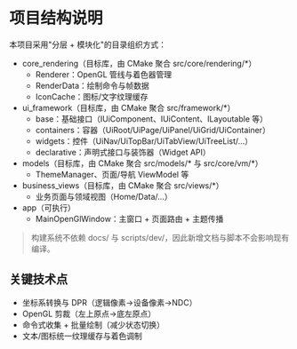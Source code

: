 # 项目结构说明

本项目采用"分层 + 模块化"的目录组织方式：

- core_rendering（目标库，由 CMake 聚合 src/core/rendering/*）
  - Renderer：OpenGL 管线与着色器管理
  - RenderData：绘制命令与帧数据
  - IconCache：图标/文字纹理缓存
- ui_framework（目标库，由 CMake 聚合 src/framework/*）
  - base：基础接口（IUiComponent、IUiContent、ILayoutable 等）
  - containers：容器（UiRoot/UiPage/UiPanel/UiGrid/UiContainer）
  - widgets：控件（UiNav/UiTopBar/UiTabView/UiTreeList/...）
  - declarative：声明式接口与装饰器（Widget API）
- models（目标库，由 CMake 聚合 src/models/* 与 src/core/vm/*）
  - ThemeManager、页面/导航 ViewModel 等
- business_views（目标库，由 CMake 聚合 src/views/*）
  - 业务页面与领域视图（Home/Data/...）
- app（可执行）
  - MainOpenGlWindow：主窗口 + 页面路由 + 主题传播

> 构建系统不依赖 docs/ 与 scripts/dev/，因此新增文档与脚本不会影响现有编译。

## 关键技术点
- 坐标系转换与 DPR（逻辑像素→设备像素→NDC）
- OpenGL 剪裁（左上原点→底左原点）
- 命令式收集 + 批量绘制（减少状态切换）
- 文本/图标统一纹理缓存与着色调制